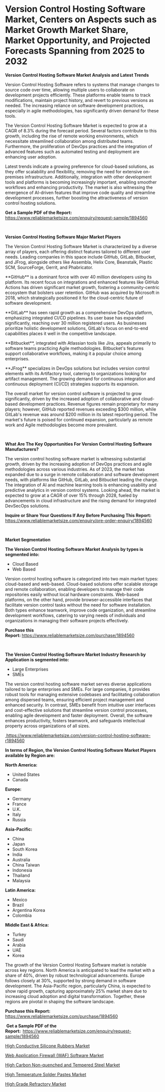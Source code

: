 <p><h1>Version Control Hosting Software Market, Centers on Aspects such as Market Growth Market Share, Market Opportunity, and Projected Forecasts Spanning from 2025 to 2032</h1></p><p><strong>Version Control Hosting Software Market Analysis and Latest Trends</strong></p>
<p><p>Version Control Hosting Software refers to systems that manage changes to source code over time, allowing multiple users to collaborate on development projects efficiently. These platforms enable teams to track modifications, maintain project history, and revert to previous versions as needed. The increasing reliance on software development practices, especially in agile methodologies, has significantly driven demand for these tools.</p><p>The Version Control Hosting Software Market is expected to grow at a CAGR of 8.3% during the forecast period. Several factors contribute to this growth, including the rise of remote working environments, which necessitate streamlined collaboration among distributed teams. Furthermore, the proliferation of DevOps practices and the integration of advanced features such as automated testing and deployment are enhancing user adoption.</p><p>Latest trends indicate a growing preference for cloud-based solutions, as they offer scalability and flexibility, removing the need for extensive on-premises infrastructure. Additionally, integration with other development tools and platforms is becoming increasingly important, enabling smoother workflows and enhancing productivity. The market is also witnessing the emergence of AI-driven features that improve code quality and streamline development processes, further boosting the attractiveness of version control hosting solutions.</p></p>
<p><strong>Get a Sample PDF of the Report:&nbsp;</strong> <a href="https://www.reliablemarketsize.com/enquiry/request-sample/1894560?utm_campaign=1898&utm_medium=2&utm_source=Github&utm_content=ia&utm_term=28032025&utm_id=version-control-hosting-software">https://www.reliablemarketsize.com/enquiry/request-sample/1894560</a></p>
<p>&nbsp;</p>
<p><strong>Version Control Hosting Software Major Market Players</strong></p>
<p><p>The Version Control Hosting Software Market is characterized by a diverse array of players, each offering distinct features tailored to different user needs. Leading companies in this space include GitHub, GitLab, Bitbucket, and JFrog, alongside others like Assembla, Helix Core, Beanstalk, Plastic SCM, SourceForge, Gerrit, and Phabricator.</p><p>**GitHub** is a dominant force with over 40 million developers using its platform. Its recent focus on integrations and enhanced features like GitHub Actions has driven significant market growth, fostering a community-centric ecosystem that bolsters user retention. GitHub was acquired by Microsoft in 2018, which strategically positioned it for the cloud-centric future of software development.</p><p>**GitLab** has seen rapid growth as a comprehensive DevOps platform, emphasizing integrated CI/CD pipelines. Its user base has expanded significantly, reaching over 30 million registered users. As businesses prioritize holistic development solutions, GitLab's focus on end-to-end capabilities places it well in the competitive landscape.</p><p>**Bitbucket**, integrated with Atlassian tools like Jira, appeals primarily to software teams practicing Agile methodologies. Bitbucket's features support collaborative workflows, making it a popular choice among enterprises.</p><p>**JFrog** specializes in DevOps solutions but includes version control elements with its Artifactory tool, catering to organizations looking for artifact management. The growing demand for continuous integration and continuous deployment (CI/CD) strategies supports its expansion.</p><p>The overall market for version control software is projected to grow significantly, driven by the increased adoption of collaborative and cloud-based development practices. Revenue figures remain proprietary for many players; however, GitHub reported revenues exceeding $300 million, while GitLab's revenue was around $200 million in its latest reporting period. The market's future is poised for continued expansion, particularly as remote work and Agile methodologies become more prevalent.</p></p>
<p>&nbsp;</p>
<p><strong>What Are The Key Opportunities For Version Control Hosting Software Manufacturers?</strong></p>
<p><p>The version control hosting software market is witnessing substantial growth, driven by the increasing adoption of DevOps practices and agile methodologies across various industries. As of 2023, the market has expanded due to a surge in remote collaboration and software development needs, with platforms like GitHub, GitLab, and Bitbucket leading the charge. The integration of AI and machine learning tools is enhancing usability and predictive analytics in version control systems. Looking ahead, the market is expected to grow at a CAGR of over 15% through 2028, fueled by advancements in cloud infrastructure and the rising demand for integrated DevSecOps solutions.</p></p>
<p><strong>Inquire or Share Your Questions If Any Before Purchasing This Report:</strong> <a href="https://www.reliablemarketsize.com/enquiry/pre-order-enquiry/1894560?utm_campaign=1898&utm_medium=2&utm_source=Github&utm_content=ia&utm_term=28032025&utm_id=version-control-hosting-software">https://www.reliablemarketsize.com/enquiry/pre-order-enquiry/1894560</a></p>
<p>&nbsp;</p>
<p><strong>Market Segmentation</strong></p>
<p><strong>The Version Control Hosting Software Market Analysis by types is segmented into:</strong></p>
<p><ul><li>Cloud Based</li><li>Web Based</li></ul></p>
<p><p>Version control hosting software is categorized into two main market types: cloud-based and web-based. Cloud-based solutions offer scalable storage and remote collaboration, enabling developers to manage their code repositories easily without local hardware constraints. Web-based platforms, on the other hand, provide browser-accessible interfaces that facilitate version control tasks without the need for software installation. Both types enhance teamwork, improve code organization, and streamline development workflows, catering to varying needs of individuals and organizations in managing their software projects effectively.</p></p>
<p><strong>Purchase this Report:&nbsp;</strong><a href="https://www.reliablemarketsize.com/purchase/1894560?utm_campaign=1898&utm_medium=2&utm_source=Github&utm_content=ia&utm_term=28032025&utm_id=version-control-hosting-software">https://www.reliablemarketsize.com/purchase/1894560</a></p>
<p>&nbsp;</p>
<p><strong>The Version Control Hosting Software Market Industry Research by Application is segmented into:</strong></p>
<p><ul><li>Large Enterprises</li><li>SMEs</li></ul></p>
<p><p>The version control hosting software market serves diverse applications tailored to large enterprises and SMEs. For large companies, it provides robust tools for managing extensive codebases and facilitating collaboration among dispersed teams, ensuring efficient project management and enhanced security. In contrast, SMEs benefit from intuitive user interfaces and cost-effective solutions that streamline version control processes, enabling agile development and faster deployment. Overall, the software enhances productivity, fosters teamwork, and safeguards intellectual property across organizations of all sizes.</p></p>
<p><a href="https://www.reliablemarketsize.com/version-control-hosting-software-r1894560?utm_campaign=1898&utm_medium=2&utm_source=Github&utm_content=ia&utm_term=28032025&utm_id=version-control-hosting-software">&nbsp;https://www.reliablemarketsize.com/version-control-hosting-software-r1894560</a></p>
<p><strong>In terms of Region, the Version Control Hosting Software Market Players available by Region are:</strong></p>
<p>
    <p> <strong> North America: </strong>
        <ul>
            <li>United States</li>
            <li>Canada</li>
        </ul>
        </p> 
    <p> <strong> Europe: </strong>
        <ul>
            <li>Germany</li>
            <li>France</li>
            <li>U.K.</li>
            <li>Italy</li>
            <li>Russia</li>
        </ul>
        </p> 
    <p> <strong> Asia-Pacific: </strong>
        <ul>
            <li>China</li>
            <li>Japan</li>
            <li>South Korea</li>
            <li>India</li>
            <li>Australia</li>
            <li>China Taiwan</li>
            <li>Indonesia</li>
            <li>Thailand</li>
            <li>Malaysia</li>
        </ul>
        </p> 
    <p> <strong> Latin America: </strong>
        <ul>
            <li>Mexico</li>
            <li>Brazil</li>
            <li>Argentina Korea</li>
            <li>Colombia</li>
        </ul>
        </p> 
    <p> <strong> Middle East & Africa: </strong>
        <ul>
            <li>Turkey</li>
            <li>Saudi</li>
            <li>Arabia</li>
            <li>UAE</li>
            <li>Korea</li>
        </ul>
    </p>
    </p>
<p><p>The growth of the Version Control Hosting Software market is notable across key regions. North America is anticipated to lead the market with a share of 40%, driven by robust technological advancements. Europe follows closely at 30%, supported by strong demand in software development. The Asia-Pacific region, particularly China, is expected to show rapid growth, capturing approximately 25% market share due to increasing cloud adoption and digital transformation. Together, these regions are pivotal in shaping the software landscape.</p></p>
<p><strong>Purchase this Report: </strong><a href="https://www.reliablemarketsize.com/purchase/1894560?utm_campaign=1898&utm_medium=2&utm_source=Github&utm_content=ia&utm_term=28032025&utm_id=version-control-hosting-software">https://www.reliablemarketsize.com/purchase/1894560</a></p>
<p>&nbsp;<strong>Get a Sample PDF of the Report:&nbsp;&nbsp;</strong><a href="https://www.reliablemarketsize.com/enquiry/request-sample/1894560?utm_campaign=1898&utm_medium=2&utm_source=Github&utm_content=ia&utm_term=28032025&utm_id=version-control-hosting-software">https://www.reliablemarketsize.com/enquiry/request-sample/1894560</a></p>
<p><strong></strong></p>
<p><p><a href="https://github.com/gierlravasty/Market-Research-Report-List-1/blob/main/high-conductive-silicone-rubbers-market.md?utm_campaign=1898&utm_medium=2&utm_source=Github&utm_content=ia&utm_term=28032025&utm_id=version-control-hosting-software">High Conductive Silicone Rubbers Market</a></p><p><a href="https://github.com/agemakisel4b/Market-Research-Report-List-1/blob/main/web-application-firewall-waf-software-market.md?utm_campaign=1898&utm_medium=2&utm_source=Github&utm_content=ia&utm_term=28032025&utm_id=version-control-hosting-software">Web Application Firewall (WAF) Software Market</a></p><p><a href="https://github.com/amourdeeks8j/Market-Research-Report-List-1/blob/main/high-carbon-non-quenched-and-tempered-steel-market.md?utm_campaign=1898&utm_medium=2&utm_source=Github&utm_content=ia&utm_term=28032025&utm_id=version-control-hosting-software">High Carbon Non-quenched and Tempered Steel Market</a></p><p><a href="https://github.com/bawksmaedamu/Market-Research-Report-List-1/blob/main/high-temperature-solder-pastes-market.md?utm_campaign=1898&utm_medium=2&utm_source=Github&utm_content=ia&utm_term=28032025&utm_id=version-control-hosting-software">High Temperature Solder Pastes Market</a></p><p><a href="https://github.com/marfosamiko7/Market-Research-Report-List-1/blob/main/high-grade-refractory-market.md?utm_campaign=1898&utm_medium=2&utm_source=Github&utm_content=ia&utm_term=28032025&utm_id=version-control-hosting-software">High Grade Refractory Market</a></p></p>